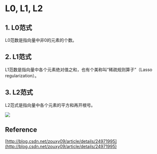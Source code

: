 # L0, L1, L2

## 1. L0范式
   L0范数是指向量中非0的元素的个数。 

## 2. L1范式
 L1范数是指向量中各个元素绝对值之和，也有个美称叫“稀疏规则算子”（Lasso regularization）。

## 3. L2范式
 L2范式是指向量中各个元素的平方和再开根号。


![](https://i.imgur.com/IO8M0CS.png)


## Reference
[http://blog.csdn.net/zouxy09/article/details/24971995](http://blog.csdn.net/zouxy09/article/details/24971995)